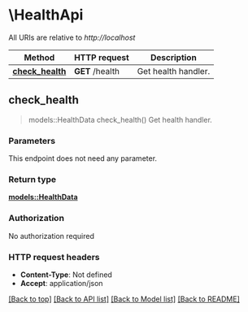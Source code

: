 # \HealthApi

All URIs are relative to *http://localhost*

Method | HTTP request | Description
------------- | ------------- | -------------
[**check_health**](HealthApi.md#check_health) | **GET** /health | Get health handler.



## check_health

> models::HealthData check_health()
Get health handler.

### Parameters

This endpoint does not need any parameter.

### Return type

[**models::HealthData**](HealthData.md)

### Authorization

No authorization required

### HTTP request headers

- **Content-Type**: Not defined
- **Accept**: application/json

[[Back to top]](#) [[Back to API list]](../README.md#documentation-for-api-endpoints) [[Back to Model list]](../README.md#documentation-for-models) [[Back to README]](../README.md)

